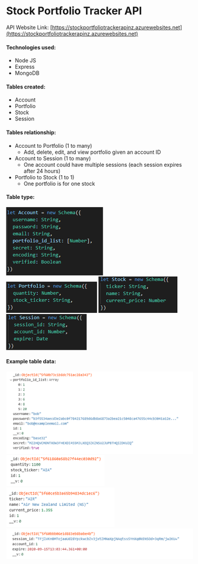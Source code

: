 # Stock Portfolio Tracker API

API Website Link: [https://stockportfoliotrackerapinz.azurewebsites.net](https://stockportfoliotrackerapinz.azurewebsites.net)

#### Technologies used:
- Node JS
- Express
- MongoDB

#### Tables created:
- Account
- Portfolio
- Stock
- Session

#### Tables relationship:
- Account to Portfolio (1 to many)
  - Add, delete, edit, and view portfolio given an account ID
- Account to Session (1 to many)
  - One account could have multiple sessions (each session expires after 24 hours)
- Portfolio to Stock (1 to 1)
  - One portfolio is for one stock
  
#### Table type:
![](Pictures/account.png)
![](Pictures/portfolio.png)
![](Pictures/stock.png)
![](Pictures/session.png)

#### Example table data:
![](Pictures/account_data.png)
![](Pictures/portfolio_data.png)
![](Pictures/stock_data.png)
![](Pictures/session_data.png)
